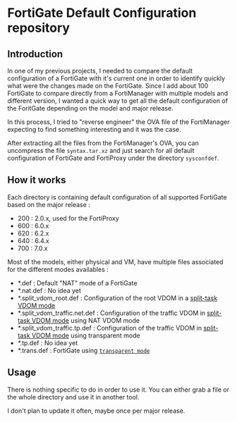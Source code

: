 # FortiGate Default Configuration repository

## Introduction

In one of my previous projects, I needed to compare the default configuration of a FortiGate with it's current one in order to identify quickly what were the changes made on the FortiGate.
Since I add about 100 FortiGate to compare directly from a FortiManager with multiple models and different version, I wanted a quick way to get all the default configuration of the ForitGate depending on the model and major release.

In this process, I tried to "reverse engineer" the OVA file of the FortiManager expecting to find something interesting and it was the case.

After extracting all the files from the FortiManager's OVA, you can uncompress the file `syntax.tar.xz` and just search for all default configuration of FortiGate and FortiProxy under the directory `sysconfdef`.

## How it works

Each directory is containing default configuration of all supported FortiGate based on the major release :
- 200 : 2.0.x, used for the FortiProxy
- 600 : 6.0.x
- 620 : 6.2.x
- 640 : 6.4.x
- 700 : 7.0.x

Most of the models, either physical and VM, have multiple files associated for the different modes availables :
- *.def : Default "NAT" mode of a FortiGate
- *.nat.def : No idea yet
- *.split_vdom_root.def : Configuration of the root VDOM in a [split-task VDOM mode](https://community.fortinet.com/t5/FortiGate/Technical-Tip-Configuring-split-task-VDOM-mode-With-Fortinet/ta-p/193495?externalId=FD48617)
- *.split_vdom_traffic.net.def : Configuration of the traffic VDOM in [split-task VDOM mode](https://community.fortinet.com/t5/FortiGate/Technical-Tip-Configuring-split-task-VDOM-mode-With-Fortinet/ta-p/193495?externalId=FD48617) using NAT VDOM mode
- *.split_vdom_traffic.tp.def : Configuration of the traffic VDOM in [split-task VDOM mode](https://community.fortinet.com/t5/FortiGate/Technical-Tip-Configuring-split-task-VDOM-mode-With-Fortinet/ta-p/193495?externalId=FD48617) using transparent mode
- *.tp.def : No idea yet
- *.trans.def : FortiGate using [`transparent mode`](https://community.fortinet.com/t5/FortiGate/Technical-Note-Configure-a-FortiGate-unit-in-Transparent-mode/ta-p/194458)


## Usage

There is nothing specific to do in order to use it. You can either grab a file or the whole directory and use it in another tool.

I don't plan to update it often, maybe once per major release.